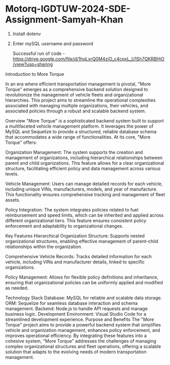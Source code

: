 # Motorq-IGDTUW-2024-SDE-Assignment-Samyah-Khan

1. Install dotenv
2. Enter mySQL username and password

   Successful run of code - https://drive.google.com/file/d/1hqLxrQ0M4ziO_c4cpxL_U1Sh7QKRBHjO/view?usp=sharing


Introduction to More Torque

In an era where efficient transportation management is pivotal, "More Torque" emerges as a comprehensive backend solution designed to revolutionize the management of vehicle fleets and organizational hierarchies. This project aims to streamline the operational complexities associated with managing multiple organizations, their vehicles, and associated policies through a robust and scalable backend system.

Overview
"More Torque" is a sophisticated backend system built to support a multifaceted vehicle management platform. It leverages the power of MySQL and Sequelize to provide a structured, reliable database schema that accommodates a wide range of functionalities. At its core, "More Torque" offers:

Organization Management: The system supports the creation and management of organizations, including hierarchical relationships between parent and child organizations. This feature allows for a clear organizational structure, facilitating efficient policy and data management across various levels.

Vehicle Management: Users can manage detailed records for each vehicle, including unique VINs, manufacturers, models, and year of manufacture. This functionality ensures comprehensive tracking and management of fleet assets.

Policy Integration: The system integrates policies related to fuel reimbursement and speed limits, which can be inherited and applied across different organizational tiers. This feature ensures consistent policy enforcement and adaptability to organizational changes.

Key Features
Hierarchical Organization Structure: Supports nested organizational structures, enabling effective management of parent-child relationships within the organization.

Comprehensive Vehicle Records: Tracks detailed information for each vehicle, including VINs and manufacturer details, linked to specific organizations.

Policy Management: Allows for flexible policy definitions and inheritance, ensuring that organizational policies can be uniformly applied and modified as needed.

Technology Stack
Database: MySQL for reliable and scalable data storage.
ORM: Sequelize for seamless database interaction and schema management.
Backend: Node.js to handle API requests and manage business logic.
Development Environment: Visual Studio Code for a streamlined development experience.
Purpose and Benefits
The "More Torque" project aims to provide a powerful backend system that simplifies vehicle and organization management, enhances policy enforcement, and improves operational efficiency. By integrating these features into a cohesive system, "More Torque" addresses the challenges of managing complex organizational structures and fleet operations, offering a scalable solution that adapts to the evolving needs of modern transportation management.
